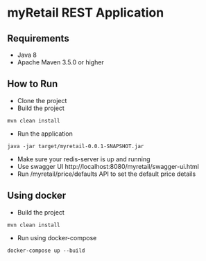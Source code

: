 # myRetail REST Application 

## Requirements
* Java 8
* Apache Maven 3.5.0 or higher

## How to Run

- Clone the project
- Build the project  
```
mvn clean install
```
- Run the application
```
java -jar target/myretail-0.0.1-SNAPSHOT.jar
```
- Make sure your redis-server is up and running
- Use swagger UI http://localhost:8080/myretail/swagger-ui.html
- Run /myretail/price/defaults API to set the default price details

## Using docker

- Build the project  
```
mvn clean install
```
- Run using docker-compose
```
docker-compose up --build 
```
